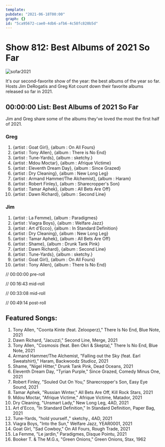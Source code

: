 ```yaml
---
template: 
pubdate: "2021-06-18T00:00"
graph: {}
id: "5ca95672-cae0-4db6-afb6-4c58fc820b5d"
---
```






# Show 812: Best Albums of 2021 So Far

![sofar2021](https://static.soundopinions.org/images/2021/bestofsofar2021.jpeg)

It's our second-favorite show of the year: the best albums of the year so far. Hosts Jim DeRogatis and Greg Kot count down their favorite albums released so far in 2021. 



## 00:00:00 List: Best Albums of 2021 So Far

Jim and Greg share some of the albums they've loved the most the first half of 2021.


### Greg

1. {artist : Goat Girl}, {album : On All Fours}
2. {artist : Tony Allen}, {album : There is No End}
3. {artist : Tune-Yards}, {album : sketchy.}
4. {artist : Mdou Moctar}, {album : Afrique Victime}
5. {artist : Eleventh Dream Day}, {album : Since Grazed}
6. {artist : Dry Cleaning}, {album : New Long Leg}
7. {artist : Armand Hammer/The Alchemist}, {album : Haram}
8. {artist : Robert Finley}, {album : Sharecropper's Son}
9. {artist : Tamar Aphek}, {album : All Bets Are Off}
10. {artist : Dawn Richard}, {album : Second Line}


### Jim

1. {artist : La Femme}, {album : Paradigmes}
2. {artist : Viagra Boys}, {album : Welfare Jazz}
3. {artist : Art d'Ecco}, {album : In Standard Definition}
4. {artist : Dry Cleaning}, {album : New Long Leg}
5. {artist : Tamar Aphek}, {album : All Bets Are Off}
6. {artist : Shame}, {album : Drunk Tank Pink}
7. {artist : Dawn Richard}, {album : Second Line}
8. {artist : Tune-Yards}, {album : sketchy.}
9. {artist : Goat Girl}, {album : On All Fours}
10. {artist : Tony Allen}, {album : There Is No End}

// 00:00:00 pre-roll

// 00:16:43 mid-roll

// 00:33:08 mid-roll

// 00:49:14 post-roll



## Featured Songs:

1. Tony Allen, "Coonta Kinte (feat. Zelooperz)," There Is No End, Blue Note, 2021
2. Dawn Richard, "Jacuzzi," Second Line, Merge, 2021
3. Tony Allen, "Cosmosis (feat. Ben Okri & Skepta)," There Is No End, Blue Note, 2021
4. Armand Hammer/The Alchemist, "Falling out the Sky (feat. Earl Sweatshirt)," Haram, Backwoodz Studioz, 2021
5. Shame, "Nigel Hitter," Drunk Tank Pink, Dead Oceans, 2021
6. Eleventh Dream Day, "Tyrian Purple," Since Grazed, Comedy Minus One, 2021
7. Robert Finley, "Souled Out On You," Sharecropper's Son, Easy Eye Sound, 2021
8. Tamar Aphek, "Russian Winter," All Bets Are Off, Kill Rock Stars, 2021
9. Mdou Moctar, "Afrique Victime," Afrique Victime, Matador, 2021
10. Dry Cleaning, "Unsmart Lady," New Long Leg, 4AD, 2021
11. Art d'Ecco, "In Standard Definition," In Standard Definition, Paper Bag, 2021
12. Tune-Yards, "hold yourself.," sketchy., 4AD, 2021
13. Viagra Boys, "Into the Sun," Welfare Jazz, YEAR0001, 2021
14. Goat Girl, "Sad Cowboy," On All Fours, Rough Trade, 2021
15. La Femme, "Le jardin," Paradigmes, Disque Pointu, 2021
16. Booker T. & The M.G.s, "Green Onions," Green Onions, Stax, 1962